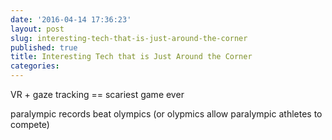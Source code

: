 ```yaml
---
date: '2016-04-14 17:36:23'
layout: post
slug: interesting-tech-that-is-just-around-the-corner
published: true
title: Interesting Tech that is Just Around the Corner
categories:
---
```



VR + gaze tracking == scariest game ever

paralympic records beat olympics (or olypmics allow paralympic athletes to compete)

